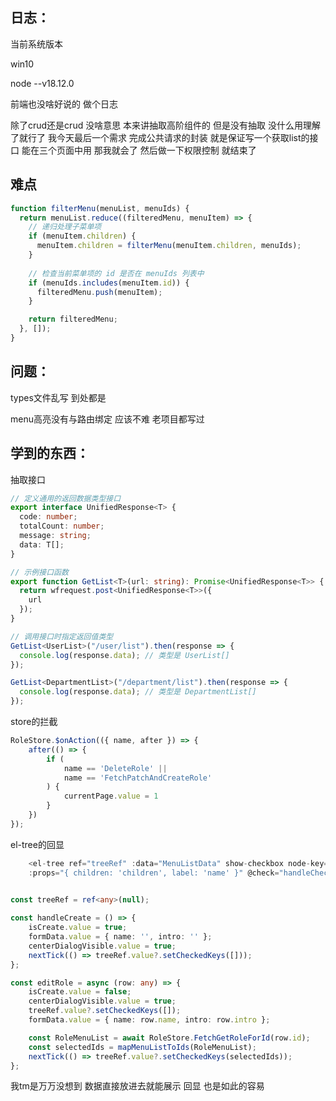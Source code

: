 ## 日志：

当前系统版本

win10

node  --v18.12.0

前端也没啥好说的 做个日志

除了crud还是crud 没啥意思 本来讲抽取高阶组件的 但是没有抽取 没什么用理解了就行了 我今天最后一个需求 完成公共请求的封装 就是保证写一个获取list的接口 能在三个页面中用 那我就会了 然后做一下权限控制 就结束了 

## 难点

```ts
function filterMenu(menuList, menuIds) {
  return menuList.reduce((filteredMenu, menuItem) => {
    // 递归处理子菜单项
    if (menuItem.children) {
      menuItem.children = filterMenu(menuItem.children, menuIds);
    }
    
    // 检查当前菜单项的 id 是否在 menuIds 列表中
    if (menuIds.includes(menuItem.id)) {
      filteredMenu.push(menuItem);
    }

    return filteredMenu;
  }, []);
}
```

## 问题：

types文件乱写 到处都是 

menu高亮没有与路由绑定 应该不难 老项目都写过 

## 学到的东西：

抽取接口 

```ts
// 定义通用的返回数据类型接口
export interface UnifiedResponse<T> {
  code: number;
  totalCount: number;
  message: string;
  data: T[];
}

// 示例接口函数
export function GetList<T>(url: string): Promise<UnifiedResponse<T>> {
  return wfrequest.post<UnifiedResponse<T>>({
    url
  });
}

// 调用接口时指定返回值类型
GetList<UserList>("/user/list").then(response => {
  console.log(response.data); // 类型是 UserList[]
});

GetList<DepartmentList>("/department/list").then(response => {
  console.log(response.data); // 类型是 DepartmentList[]
});
```

store的拦截

```ts
RoleStore.$onAction(({ name, after }) => {
    after(() => {
        if (
            name == 'DeleteRole' ||
            name == 'FetchPatchAndCreateRole'
        ) {
            currentPage.value = 1
        }
    })
});
```

el-tree的回显

```ts
    <el-tree ref="treeRef" :data="MenuListData" show-checkbox node-key="id" highlight-current
    :props="{ children: 'children', label: 'name' }" @check="handleCheckClick" />

        
const treeRef = ref<any>(null);

const handleCreate = () => {
    isCreate.value = true;
    formData.value = { name: '', intro: '' };
    centerDialogVisible.value = true;
    nextTick(() => treeRef.value?.setCheckedKeys([]));
};

const editRole = async (row: any) => {
    isCreate.value = false;
    centerDialogVisible.value = true;
    treeRef.value?.setCheckedKeys([]);
    formData.value = { name: row.name, intro: row.intro };

    const RoleMenuList = await RoleStore.FetchGetRoleForId(row.id);
    const selectedIds = mapMenuListToIds(RoleMenuList);
    nextTick(() => treeRef.value?.setCheckedKeys(selectedIds));
};

```

我tm是万万没想到 数据直接放进去就能展示 回显 也是如此的容易



